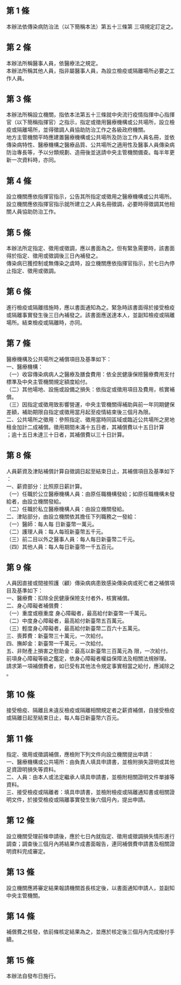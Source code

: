 第 1 條
-------
本辦法依傳染病防治法（以下簡稱本法）第五十三條第 三項規定訂定之。

第 2 條
-------
本辦法所稱醫事人員，依醫療法之規定。  
本辦法所稱其他人員，指非屬醫事人員，為設立檢疫或隔離場所必要之工  
作人員。

第 3 條
-------
本辦法所稱設立機關，指依本法第五十三條就中央流行疫情指揮中心指揮  
官（以下簡稱指揮官）之指示，指定或徵用醫療機構或公共場所，設立檢  
疫或隔離場所，並得徵調人員協助防治工作之各級政府機關。  
地方主管機關平時應建置醫療機構或公共場所及防治工作人員名冊，並依  
傳染病特性、醫療機構之醫療品質、公共場所之適用性及醫事人員傳染病  
防治專長等，予以分類規劃、造冊後並送請中央主管機關備查。每半年更  
新一次資料時，亦同。

第 4 條
-------
設立機關應依指揮官指示，公告其所指定或徵用之醫療機構或公共場所。  
設立機關應依指揮官指示就所建立之人員名冊徵調，必要時得徵調其他相  
關人員協助防治工作。

第 5 條
-------
本辦法所定指定、徵用或徵調，應以書面為之。但有緊急需要時，該書面  
得於指定、徵用或徵調後三日內補發之。  
傳染病已獲控制或無傳染之虞時，設立機關應依指揮官指示，於七日內停  
止指定、徵用或徵調。

第 6 條
-------
進行檢疫或隔離措施時，應以書面通知為之。緊急時該書面得於接受檢疫  
或隔離事實發生後三日內補發之。該書面應送達本人，並副知檢疫或隔離  
場所。結束檢疫或隔離時，亦同。

第 7 條
-------
醫療機構及公共場所之補償項目及基準如下：  
一、醫療機構：  
（一）收容傳染病病人之醫療及膳食費用：依全民健康保險醫療費用支付  
      標準及中央主管機關規定額度給付。  
（二）其他場地、設施或設備之損失：依指定或徵用項目及費用，核實補  
      償。  
（三）因指定或徵用致影響營運，中央主管機關得補助與前一年同期健保  
      差額，補助期限自指定或徵用當月起至疫情結束後三個月為限。  
二、公共場所之徵用：參照指定、徵用當時同區域或臨近公共場所之房地  
    租金加計二成補償。徵用期間未滿十五日者，其補償費以十五日計算  
    ；逾十五日未達三十日者，其補償費以三十日計算。

第 8 條
-------
人員薪資及津貼補償計算自徵調日起至結束日止，其補償項目及基準如下  
：  
一、薪資部分：比照原日薪計算。  
（一）任職於公立醫療機構人員：由原任職機構發給；如原任職機構未發  
      給者，由設立機關發給。  
（二）任職於私立醫療機構人員：由設立機關發給。  
二、津貼部分，由設立機關依其擔任下列職務之一發給：  
（一）醫師：每人每 日新臺幣一萬元。  
（二）護理人員：每人每班新臺幣五千元。  
（三）前二目以外之醫事人員：每人每日新臺幣二千元。  
（四）其他人員：每人每日新臺幣一千五百元。

第 9 條
-------
人員因直接或間接照護（顧）傳染病病患致感染傳染病或死亡者之補償項  
目及基準如下：  
一、醫療費：扣除全民健康保險支付者外，核實補償。  
二、身心障礙者補償費：  
（一）重度或極重度 身心障礙者，最高給付新臺幣一千萬元。  
（二）中度身心障礙者，最高給付新臺幣五百萬元。  
（三）輕度身心障礙者，最高給付新臺幣二百六十五萬元。  
三、喪葬費：新臺幣三十萬元，一次給付。  
四、撫卹金：新臺幣一千萬元，一次給付。  
五、非財產上損害之慰助金：最高以新臺幣三百萬元為 限，一次給付。  
前項身心障礙等級之鑑定，依身心障礙者權益保障法及相關法規辦理。  
請求第一項補償費者，如已受有其他法令規定事實相當之給付，應減除之  
。

第 10 條
--------
接受檢疫、隔離且未違反檢疫或隔離相關規定者之薪資補償，自接受檢疫  
或隔離日起至結束日止，每人每日新臺幣六百元。

第 11 條
--------
指定、徵用或徵調補償，應檢附下列文件向設立機關提出申請：  
一、醫療機構或公共場所：由負責人填具申請書，並檢附損失證明或其他  
    足資證明損失等資料。  
二、人員：由本人或法定繼承人填具申請書，並檢附相關證明文件單據等  
    資料。  
三、接受檢疫或隔離者：填具申請書，並檢附檢疫或隔離通知書或相關證  
    明文件，於接受檢疫或隔離事實發生後六個月內，提出申請。

第 12 條
--------
設立機關受理前條申請後，應於七日內就指定、徵用或徵調損失情形進行  
調查；調查後三個月內將結果作成書面報告，連同補償費申請書及相關證  
明資料完成審定。

第 13 條
--------
設立機關應將審定結果報請機關首長核定後，以書面通知申請人，並副知  
中央主管機關。

第 14 條
--------
補償費之核發，依前條核定結果為之，並應於核定後三個月內完成撥付手  
續。

第 15 條
--------
本辦法自發布日施行。

